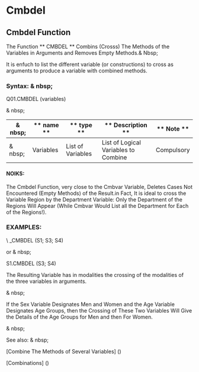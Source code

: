 # Cmbdel

## Cmbdel Function

The Function ** CMBDEL ** Combins (Crosss) The Methods of the Variables in Arguments and Removes Empty Methods.& Nbsp;

It is enfuch to list the different variable (or constructions) to cross as arguments to produce a variable with combined methods.

### Syntax: & nbsp;

Q01.CMBDEL (variables)

& nbsp;

| & nbsp; | ** name ** | ** type ** | ** Description ** | ** Note ** |
| --- | --- | --- | --- | --- |
| & nbsp; | Variables | List of Variables | List of Logical Variables to Combine | Compulsory |

#### NOIKS:

The Cmbdel Function, very close to the Cmbvar Variable, Deletes Cases Not Encountered (Empty Methods) of the Result.in Fact, It is ideal to cross the Variable Region by the Department Variable: Only the Department of the Regions Will Appear (While Cmbvar Would List all the Department for Each of the Regions\!).

### EXAMPLES:

\ _CMBDEL (S1; S3; S4)

or & nbsp;

S1.CMBDEL (S3; S4)

The Resulting Variable has in modalities the crossing of the modalities of the three variables in arguments.

& nbsp;

If the Sex Variable Designates Men and Women and the Age Variable Designates Age Groups, then the Crossing of These Two Variables Will Give the Details of the Age Groups for Men and then For Women.

& nbsp;

See also: & nbsp;

[Combine The Methods of Several Variables] (<combination themodalites of the days1.md>)

[Combinations] (<combination Thevariables1.md>)